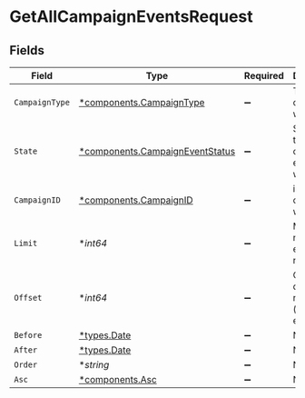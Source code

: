 # GetAllCampaignEventsRequest


## Fields

| Field                                                                             | Type                                                                              | Required                                                                          | Description                                                                       | Example                                                                           |
| --------------------------------------------------------------------------------- | --------------------------------------------------------------------------------- | --------------------------------------------------------------------------------- | --------------------------------------------------------------------------------- | --------------------------------------------------------------------------------- |
| `CampaignType`                                                                    | [*components.CampaignType](../../models/components/campaigntype.md)               | :heavy_minus_sign:                                                                | Type of the campaigns we want                                                     | system-update                                                                     |
| `State`                                                                           | [*components.CampaignEventStatus](../../models/components/campaigneventstatus.md) | :heavy_minus_sign:                                                                | Status of the campaign events we want                                             | enabled                                                                           |
| `CampaignID`                                                                      | [*components.CampaignID](../../models/components/campaignid.md)                   | :heavy_minus_sign:                                                                | id of the campaigns we want                                                       | system-update                                                                     |
| `Limit`                                                                           | **int64*                                                                          | :heavy_minus_sign:                                                                | Max number of elements in response                                                |                                                                                   |
| `Offset`                                                                          | **int64*                                                                          | :heavy_minus_sign:                                                                | Offset of data in response (skip X elements)                                      |                                                                                   |
| `Before`                                                                          | [*types.Date](../../types/date.md)                                                | :heavy_minus_sign:                                                                | N/A                                                                               |                                                                                   |
| `After`                                                                           | [*types.Date](../../types/date.md)                                                | :heavy_minus_sign:                                                                | N/A                                                                               |                                                                                   |
| `Order`                                                                           | **string*                                                                         | :heavy_minus_sign:                                                                | N/A                                                                               |                                                                                   |
| `Asc`                                                                             | [*components.Asc](../../models/components/asc.md)                                 | :heavy_minus_sign:                                                                | N/A                                                                               |                                                                                   |